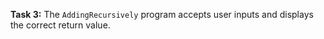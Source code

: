 **Task 3:**  The `AddingRecursively` program accepts user inputs and displays the correct return value. 